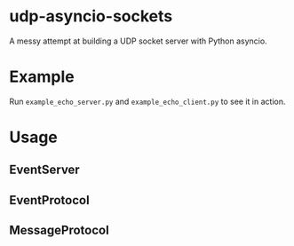 # udp-asyncio-sockets
A messy attempt at building a UDP socket server with Python asyncio.

# Example

Run `example_echo_server.py` and `example_echo_client.py` to see it in action.

# Usage

## EventServer

## EventProtocol

## MessageProtocol
